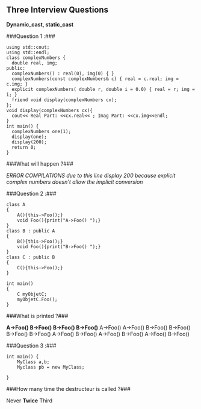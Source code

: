 ## Three Interview Questions

**Dynamic_cast, static_cast**

###Question 1 :###


```
using std::cout;
using std::endl;
class complexNumbers {
  double real, img;
public:
  complexNumbers() : real(0), img(0) { }
  complexNumbers(const complexNumbers& c) { real = c.real; img = c.img; }
  explicit complexNumbers( double r, double i = 0.0) { real = r; img = i; }
  friend void display(complexNumbers cx);
};
void display(complexNumbers cx){
  cout<< Real Part: <<cx.real<< ; Imag Part: <<cx.img<<endl;
}
int main() {
  complexNumbers one(1);
  display(one);
  display(200);
  return 0;
}
```

###What will happen ?### 

*ERROR COMPILATIONS due to this line display 200 because explicit complex numbers doesn't allow the implicit conversion*


###Question 2 :###


```
class A 
{
	A(){this->Foo();}
	void Foo(){print("A->Foo() ");}
}
class B : public A 
{
	B(){this->Foo();}
	void Foo(){print("B->Foo() ");}
}
class C : public B 
{
	C(){this->Foo();}
}

int main()
{
	C myObjetC;
	myObjetC.Foo();
}
```


###What is printed ?###

**A->Foo() B->Foo() B->Foo() B->Foo()**
A->Foo() A->Foo() B->Foo() B->Foo()
B->Foo() B->Foo() A->Foo() B->Foo()
A->Foo() B->Foo() A->Foo() B->Foo()


###Question 3 :###


```
int main() {
	MyClass a,b;
	Myclass pb = new MyClass;

}
```


###How many time the destructeur is called ?###

Never
**Twice**
Third